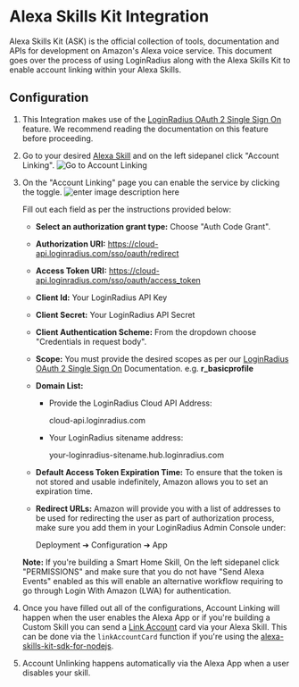 # Alexa Skills Kit Integration

Alexa Skills Kit (ASK) is the official collection of tools, documentation and APIs for development on Amazon's Alexa voice service. This document goes over the process of using LoginRadius along with the Alexa Skills Kit to enable account linking within your Alexa Skills.

## Configuration

1. This Integration makes use of the [LoginRadius OAuth 2 Single Sign On](https://www.loginradius.com/docs/api/v2/single-sign-on/oauth2-single-sign-on) feature.  We recommend reading the documentation on this feature before proceeding. 

2. Go to your desired [Alexa Skill](https://developer.amazon.com/alexa) and on the left sidepanel click "Account Linking".
![Go to Account Linking](https://apidocs.lrcontent.com/images/GotoAccountLinking_236345b51158047c182.96028951.png "Go to Account Linking")

4. On the "Account Linking" page you can enable the service by clicking the toggle.
![enter image description here](https://apidocs.lrcontent.com/images/Screenshot-2018-07-19-16-18-39_130025b511c8865d4f9.22707110.png "enter image title here")

	Fill out each field as per the instructions provided below:
	
	- **Select an authorization grant type:** Choose "Auth Code Grant".

	- **Authorization URI:**  https://cloud-api.loginradius.com/sso/oauth/redirect

	- **Access Token URI:** https://cloud-api.loginradius.com/sso/oauth/access_token

	- **Client Id:** Your LoginRadius API Key
	
	- **Client Secret:** Your LoginRadius API Secret

	- **Client Authentication Scheme:** From the dropdown choose "Credentials in request body".

	- **Scope:** You must provide the desired scopes as per our [LoginRadius OAuth 2 Single Sign On](https://www.loginradius.com/docs/api/v2/single-sign-on/oauth2-single-sign-on) Documentation. e.g. **r_basicprofile**

	- **Domain List:**

		- Provide the LoginRadius Cloud API Address: 
		
			cloud-api.loginradius.com

		- Your LoginRadius sitename address: 
		
			your-loginradius-sitename.hub.loginradius.com
			
	- **Default Access Token Expiration Time:** To ensure that the token is not stored and usable indefinitely, Amazon allows you to set an expiration time.

	- **Redirect URLs:** Amazon will provide you with a list of addresses to be used for redirecting the user as part of authorization process, make sure you add them in your LoginRadius Admin Console under: 

		Deployment ➔ Configuration ➔ App

	**Note:** If you're building a Smart Home Skill, On the left sidepanel click "PERMISSIONS" and make sure that you do not have "Send Alexa Events" enabled as this will enable an alternative workflow requiring to go through Login With Amazon (LWA) for authentication.

4. Once you have filled out all of the configurations, Account Linking will happen when the user enables the Alexa App or if you're building a Custom Skill you can send a [Link Account](https://developer.amazon.com/docs/account-linking/account-linking-for-custom-skills.html) card via your Alexa Skill. This can be done via the `linkAccountCard` function if you're using the [alexa-skills-kit-sdk-for-nodejs](https://github.com/alexa/alexa-skills-kit-sdk-for-nodejs). 

5. Account Unlinking happens automatically via the Alexa App when a user disables your skill.

